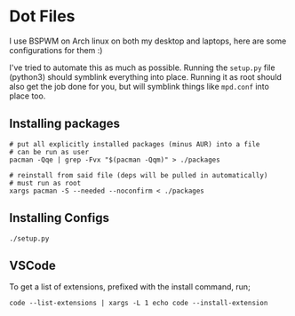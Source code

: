 # Dot Files

I use BSPWM on Arch linux on both my desktop and laptops, here are some configurations for them :)

I've tried to automate this as much as possible. Running the `setup.py` file (python3) should symblink everything into place. Running it as root should also get the job done for you, but will symblink things like `mpd.conf` into place too.

## Installing packages
    # put all explicitly installed packages (minus AUR) into a file
    # can be run as user
    pacman -Qqe | grep -Fvx "$(pacman -Qqm)" > ./packages

    # reinstall from said file (deps will be pulled in automatically)
    # must run as root
    xargs pacman -S --needed --noconfirm < ./packages

## Installing Configs

    ./setup.py

## VSCode

To get a list of extensions, prefixed with the install command, run;

```
code --list-extensions | xargs -L 1 echo code --install-extension
```

